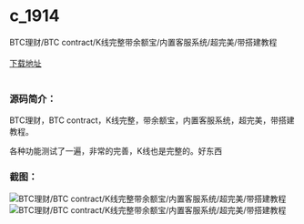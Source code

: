 # c_1914
BTC理财/BTC contract/K线完整带余额宝/内置客服系统/超完美/带搭建教程
<br/></br>
[下载地址](https://www.uuid2.com/1914.html "下载地址")
<br/></br>
<h3>源码简介：</h3>
<p>BTC理财，BTC contract，K线完整，带余额宝，内置客服系统，超完美，带搭建教程。<p>
<p>各种功能测试了一遍，非常的完善，K线也是完整的。好东西<p>
<h3>截图：</h3>
<img src="https://www.uuid2.com/wp-content/uploads/img/uimage/17531641620100.png" alt="BTC理财/BTC contract/K线完整带余额宝/内置客服系统/超完美/带搭建教程"><img src="https://www.uuid2.com/wp-content/uploads/img/uimage/63421641620100.png" alt="BTC理财/BTC contract/K线完整带余额宝/内置客服系统/超完美/带搭建教程">
